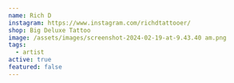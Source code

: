 ```yaml
---
name: Rich D
instagram: https://www.instagram.com/richdtattooer/
shop: Big Deluxe Tattoo
image: /assets/images/screenshot-2024-02-19-at-9.43.40 am.png
tags:
  - artist
active: true
featured: false
---
```

